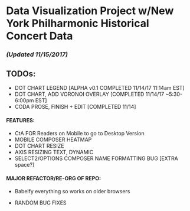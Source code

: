 # Data Visualization Project w/New York Philharmonic Historical Concert Data


### _(Updated 11/15/2017)_

## TODOs: 

* DOT CHART LEGEND [ALPHA v0.1 COMPLETED 11/14/17 11:14am EST]
* DOT CHART, ADD VORONOI OVERLAY [COMPLETED 11/14/17 ~5:30-6:00pm EST]
* CODA PROSE, FINISH + EDIT [COMPLETED 11/14]

#### FEATURES: 
* CtA FOR Readers on Mobile to go to Desktop Version
* MOBILE COMPOSER HEATMAP
* DOT CHART RESIZE
* AXIS RESIZING TEXT, DYNAMIC
* SELECT2/OPTIONS COMPOSER NAME FORMATTING BUG [EXTRA space?]

#### MAJOR REFACTOR/RE-ORG OF REPO:
* Babelfy everything so works on older browsers

* RANDOM BUG FIXES









